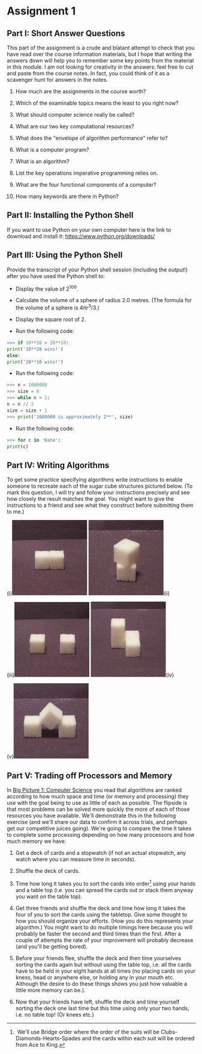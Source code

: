 # Assignment 1

## Part I: Short Answer Questions

This part of the assignment is a crude and blatant attempt to check that
you have read over the course information materials, but I hope that
writing the answers down will help you to remember some key points from
the material in this module. I am not looking for creativity in the
answers: feel free to cut and paste from the course notes. In fact, you
could think of it as a scavenger hunt for answers in the notes.

1.  How much are the assignments in the course worth?

2.  Which of the examinable topics means the least to you right now?

3.  What should computer science really be called?

4.  What are our two key computational resources?

5.  What does the "envelope of algorithm performance" refer to?

6.  What is a computer program?

7.  What is an algorithm?

8.  List the key operations imperative programming relies on.

9.  What are the four functional components of a computer?

10. How many keywords are there in Python?

## Part II: Installing the Python Shell

If you want to use Python on your own computer here is the link to
download and install it: <https://www.python.org/downloads/>

## Part III: Using the Python Shell

Provide the transcript of your Python shell session (including the
output!) after you have used the Python shell to:

-   Display the value of 2<sup>100</sup>.

-   Calculate the volume of a sphere of radius 2.0 metres. (The formula
    for the volume of a sphere is 4πr<sup>3</sup>/3.)

-   Display the square root of 2.

-   Run the following code:

```python
>>> if 10**20 > 20**10:
print('10**20 wins!')
else:
print('20**10 wins!')
```

-   Run the following code:

```python
>>> n = 1000000
>>> size = 0
>>> while n > 1:
n = n // 2
size = size + 1
>>> print('1000000 is approximately 2**', size)
```
-   Run the following code:

```python
>>> for c in 'Kate':
print(c)
```
## Part IV: Writing Algorithms

To get some practice specifying algorithms write instructions to enable
someone to recreate each of the sugar cube structures pictured below.
(To mark this question, I will try and follow your instructions
precisely and see how closely the result matches the goal. You might
want to give the instructions to a friend and see what they construct
before submitting them to me.)

(i)![.](90_sugar_cubes_2.jpg) ![.](90_sugar_cubes_6.jpg)(ii)

(iii)![.](90_sugar_cubes_3.jpg)
![.](90_sugar_cubes_7.jpg)(iv)

(v)![.](90_sugar_cubes_5.jpg)

## Part V: Trading off Processors and Memory

In [Big Picture 1: Computer
Science](01_Big_picture_1_Computer_science.md) you
read that algorithms are ranked according to how much space and time (or
memory and processing) they use with the goal being to use as little of
each as possible. The flipside is that most problems can be solved more
quickly the more of each of those resources you have available. We'll
demonstrate this in the following exercise (and we'll share our data to
confirm it across trials, and perhaps get our competitive juices going).
We're going to compare the time it takes to complete some processing
depending on how many processors and how much memory we have.

1.  Get a deck of cards and a stopwatch (if not an actual stopwatch, any
    watch where you can measure time in seconds).

2.  Shuffle the deck of cards.

3.  Time how long it takes you to sort the cards into
    order[^*] using
    your hands and a table top (i.e. you can spread the cards out or
    stack them anyway you want on the table top).

4.  Get three friends and shuffle the deck and time how long it takes
    the four of you to sort the cards using the tabletop. Give some
    thought to how you should organize your efforts. (How you do this
    represents your algorithm.) You might want to do multiple timings
    here because you will probably be faster the second and third times
    than the first. After a couple of attempts the rate of your
    improvement will probably decrease (and you'll be getting bored).

5.  Before your friends flee, shuffle the deck and then time yourselves
    sorting the cards again but without using the table top, i.e. all
    the cards have to be held in your eight hands at all times (no
    placing cards on your kness, head or anywhere else, or holding any
    in your mouth etc. Although the desire to do these things shows you
    just how valuable a little more memory can be.).

6.  Now that your friends have left, shuffle the deck and time yourself
    sorting the deck one last time but this time using only your two
    hands, i.e. no table top! (Or knees etc.)

[^*]: We'll use Bridge order where the order of the suits will be
Clubs-Diamonds-Hearts-Spades and the cards within each suit will be
ordered from Ace to King.
